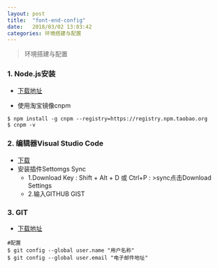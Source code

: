 ```yaml
---
layout: post
title:  "font-end-config"
date:   2018/03/02 13:03:42
categories: 环境搭建与配置
---
```

>环境搭建与配置

### 1. Node.js安装

- [下载地址](http://nodejs.cn/download/)

- 使用淘宝镜像cnpm

```
$ npm install -g cnpm --registry=https://registry.npm.taobao.org
$ cnpm -v
```
### 2. 编辑器Visual Studio Code
- [下载](https://code.visualstudio.com/)
- 安装插件Settomgs Sync
  - 1.Download Key : Shift + Alt + D 或 Ctrl+P : >sync点击Download Settings
  - 2.输入GITHUB GIST

### 3. GIT
- [下载地址](https://git-scm.com/download)
```
#配置
$ git config --global user.name "用户名称"
$ git config --global user.email "电子邮件地址"
```
